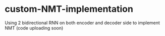 # custom-NMT-implementation
Using 2 bidirectional RNN on both encoder and decoder side to implement NMT (code uploading soon)
